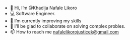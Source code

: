 - 👋 Hi, I’m @Khadija Nafale Likoro
- 💻 Software Engineer. 
- 🌱 I’m currently improving my skills  
- 💞️ I'll be glad to collaborate on solving complex probles.
- 📫 How to reach me nafalelikorojusticek@gmail.com
 

<!---
Khadijanafalelikoro/Khadijanafalelikoro is a ✨ special ✨ repository because its `README.md` (this file) appears on your GitHub profile.
You can click the Preview link to take a look at your changes.
--->
